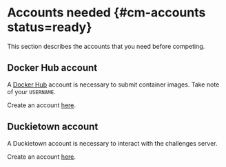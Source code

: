 # Accounts needed {#cm-accounts status=ready}

This section describes the accounts that you need before competing.

## Docker Hub account

A [Docker Hub](https://hub.docker.com/) account is necessary to submit container images.
Take note of your `USERNAME`.

Create an account [here](https://hub.docker.com/).


## Duckietown account

A Duckietown account is necessary to interact with the challenges server.


Create an account [here](https://www.duckietown.org/research/ai-driving-olympics/ai-do-register).



